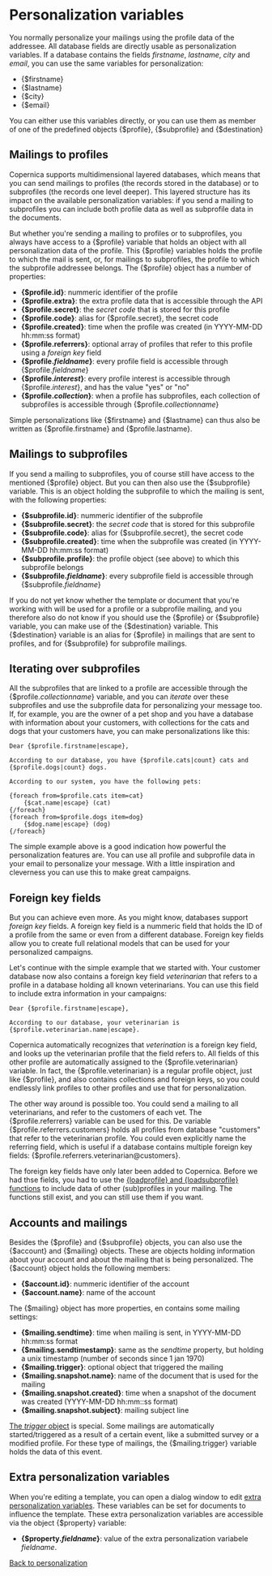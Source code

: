 # Personalization variables

You normally personalize your mailings using the profile data of the addressee. 
All database fields are directly usable as personalization variables. If a
database contains the fields *firstname*, *lastname*, *city* and *email*,
you can use the same variables for personalization:

* {$firstname}
* {$lastname}
* {$city}
* {$email}

You can either use this variables directly, or you can use them as member
of one of the predefined objects {$profile}, {$subprofile} and {$destination}

## Mailings to profiles

Copernica supports multidimensional layered databases, which means that you can
send mailings to profiles (the records stored in the database) or to subprofiles
(the records one level deeper). This layered structure has its impact on the available 
personalization variables: if you send a mailing to subprofiles you can include
both profile data as well as subprofile data in the documents.

But whether you're sending a mailing to profiles or to subprofiles, you always 
have access to a {$profile} variable that holds an object with all personalization
data of the profile. This {$profile} variables holds the profile to which the mail 
is sent, or, for mailings to subprofiles, the profile to which the subprofile
addressee belongs. The {$profile} object has a number of properties:

* **{$profile.id}**: nummeric identifier of the profile
* **{$profile.extra}**: the extra profile data that is accessible through the API
* **{$profile.secret}**: the *secret code* that is stored for this profile
* **{$profile.code}**: alias for {$profile.secret}, the secret code
* **{$profile.created}**: time when the profile was created (in YYYY-MM-DD hh:mm:ss format)
* **{$profile.referrers}**: optional array of profiles that refer to this profile using a *foreign key* field
* **{$profile.*fieldname*}**: every profile field is accessible through {$profile.*fieldname*}
* **{$profile.*interest*}**: every profile interest is accessible through {$profile.*interest*}, and has the value "yes" or "no"
* **{$profile.*collection*}**: when a profile has subprofiles, each collection of subprofiles is accessible through {$profile.*collectionname*}

Simple personalizations like {$firstname} and {$lastname} can thus also be written
as {$profile.firstname} and {$profile.lastname}.

## Mailings to subprofiles

If you send a mailing to subprofiles, you of course still have access to the 
mentioned {$profile} object. But you can then also use the {$subprofile} variable.
This is an object holding the subprofile to which the mailing is sent, with
the following properties:

* **{$subprofile.id}**: nummeric identifier of the subprofile
* **{$subprofile.secret}**: the *secret code* that is stored for this subprofile
* **{$subprofile.code}**: alias for {$subprofile.secret}, the secret code
* **{$subprofile.created}**: time when the subprofile was created (in YYYY-MM-DD hh:mm:ss format)
* **{$subprofile.profile}**: the profile object (see above) to which this subprofile belongs
* **{$subprofile.*fieldname*}**: every subprofile field is accessible through {$subprofile.*fieldname*}

If you do not yet know whether the template or document that you're working with
will be used for a profile or a subprofile mailing, and you therefore also do not
know if you should use the {$profile} or {$subprofile} variable, you can make use
of the {$destination} variable. This {$destination} variable is an alias for
{$profile} in mailings that are sent to profiles, and for {$subprofile} for
subprofile mailings.

## Iterating over subprofiles

All the subprofiles that are linked to a profile are accessible through the
{$profile.*collectionname*} variable, and you can *iterate* over these subprofiles
and use the subprofile data for personalizing your message too. If, for example,
you are the owner of a pet shop and you have a database with information about
your customers, with collections for the cats and dogs that your customers have,
you can make personalizations like this:

    Dear {$profile.firstname|escape},
    
    According to our database, you have {$profile.cats|count} cats and
    {$profile.dogs|count} dogs. 
    
    According to our system, you have the following pets:
    
    {foreach from=$profile.cats item=cat}
        {$cat.name|escape} (cat)
    {/foreach}
    {foreach from=$profile.dogs item=dog}
        {$dog.name|escape} (dog)
    {/foreach}

The simple example above is a good indication how powerful the personalization 
features are. You can use all profile and subprofile data in your email to 
personalize your message. With a little inspiration and cleverness you can use
this to make great campaigns.

## Foreign key fields

But you can achieve even more. As you might know, databases support *foreign
key* fields. A foreign key field is a nummeric field that holds the ID of a profile
from the same or even from a different database. Foreign key fields allow you
to create full relational models that can be used for your personalized campaigns.

Let's continue with the simple example that we started with. Your customer
database now also contains a foreign key field *veterinarian* that refers to a 
profile in a database holding all known veterinarians. You can use this field
to include extra information in your campaigns:

    Dear {$profile.firstname|escape},
    
    According to our database, your veterinarian is {$profile.veterinarian.name|escape}.
 
Copernica automatically recognizes that *veterination* is a foreign key field, and
looks up the veterinarian profile that the field refers to. All fields of this 
other profile are automatically assigned to the {$profile.veterinarian} variable. In 
fact, the {$profile.veterinarian} is a regular profile object, just like {$profile},
and also contains collections and foreign keys, so you could endlessly link profiles
to other profiles and use that for personalization.

The other way around is possible too. You could send a mailing to all veterinarians,
and refer to the customers of each vet. The {$profile.referrers} variable can be
used for this. De variable {$profile.referrers.customers} holds all profiles from
database "customers" that refer to the veterinarian profile. You could even explicitly
name the referring field, which is useful if a database contains multiple foreign
key fields: {$profile.referrers.veterinarian@customers}.

The foreign key fields have only later been added to Copernica. Before we had
thse fields, you had to use the [{loadprofile} and {loadsubprofile} functions](./loadprofile-and-loadsubprofile.md)
to include data of other (sub)profiles in your mailing. The functions still exist,
and you can still use them if you want.

## Accounts and mailings

Besides the {$profile} and {$subprofile} objects, you can also use the {$account}
and {$mailing} objects. These are objects holding information about your account
and about the mailing that is being personalized. The {$account} object holds
the following members:

* **{$account.id}**: nummeric identifier of the account
* **{$account.name}**: name of the account

The {$mailing} object has more properties, en contains some mailing settings:

* **{$mailing.sendtime}**: time when mailing is sent, in YYYY-MM-DD hh:mm:ss format
* **{$mailing.sendtimestamp}**: same as the *sendtime* property, but holding a unix timestamp (number of seconds since 1 jan 1970)
* **{$mailing.trigger}**: optional object that triggered the mailing
* **{$mailing.snapshot.name}**: name of the document that is used for the mailing
* **{$mailing.snapshot.created}**: time when a snapshot of the document was created (YYYY-MM-DD hh:mm::ss format)
* **{$mailing.snapshot.subject}**: mailing subject line

[The *trigger* object](./personalization-triggers.md) is special. Some mailings
are automatically started/triggered as a result of a certain event, like a submitted
survey or a modified profile. For these type of mailings, the {$mailing.trigger}
variable holds the data of this event.

## Extra personalization variables

When you're editing a template, you can open a dialog window to edit 
[extra personalization variables](./personalization-extra-variables.md).
These variables can be set for documents to influence the template. These extra 
personalization variables are accessible via the object {$property} variable:

* **{$property.*fieldname*}**: value of the extra personalization variabele *fieldname*.

[Back to personalization](./personalization)
